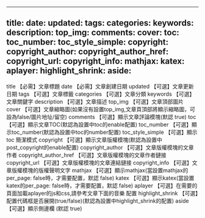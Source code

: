 <!--
 * @Author           : Albert Wang
 * @Time             : 2022-07-10 23:19:43
 * @Description      :
 * @Email            : shadowofgost@outlook.com
 * @FilePath         : /Blog/PostFront-matter.md
 * @LastTime         : 2022-07-10 23:20:35
 * @LastAuthor       : Albert Wang
 * @Software         : Vscode
 * Copyright Notice : Copyright (c) 2022 Albert Wang 王子睿, All Rights Reserved.
-->
---
title:
date:
updated:
tags:
categories:
keywords:
description:
top_img:
comments:
cover:
toc:
toc_number:
toc_style_simple:
copyright:
copyright_author:
copyright_author_href:
copyright_url:
copyright_info:
mathjax:
katex:
aplayer:
highlight_shrink:
aside:
---

title 【必需】文章標題
date 【必需】文章創建日期
updated 【可選】文章更新日期
tags 【可選】文章標籤
categories 【可選】文章分類
keywords 【可選】文章關鍵字
description 【可選】文章描述
top_img 【可選】文章頂部圖片
cover 【可選】文章縮略圖(如果沒有設置top_img,文章頁頂部將顯示縮略圖，可設為false/圖片地址/留空)
comments 【可選】顯示文章評論模塊(默認 true)
toc 【可選】顯示文章TOC(默認為設置中toc的enable配置)
toc_number 【可選】顯示toc_number(默認為設置中toc的number配置)
toc_style_simple 【可選】顯示 toc 簡潔模式
copyright 【可選】顯示文章版權模塊(默認為設置中post_copyright的enable配置)
copyright_author 【可選】文章版權模塊的文章作者
copyright_author_href 【可選】文章版權模塊的文章作者鏈接
copyright_url 【可選】文章版權模塊的文章連結鏈接
copyright_info 【可選】文章版權模塊的版權聲明文字
mathjax 【可選】顯示mathjax(當設置mathjax的per_page: false時，才需要配置，默認 false)
katex 【可選】顯示katex(當設置katex的per_page: false時，才需要配置，默認 false)
aplayer 【可選】在需要的頁面加載aplayer的js和css,請參考文章下面的音樂 配置
highlight_shrink 【可選】配置代碼框是否展開(true/false)(默認為設置中highlight_shrink的配置)
aside 【可選】顯示側邊欄 (默認 true)
